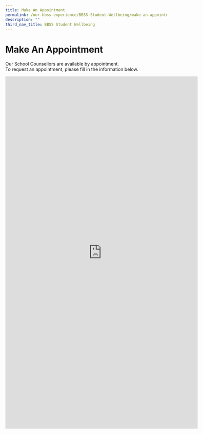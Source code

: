 ```yaml
---
title: Make An Appointment
permalink: /our-bbss-experience/BBSS-Student-Wellbeing/make-an-appointment/
description: ""
third_nav_title: BBSS Student Wellbeing
---
```

# Make An Appointment

Our School Counsellors are available by appointment.  
To request an appointment, please fill in the information below.  
  

<iframe marginwidth="0" marginheight="0" frameborder="0" height="1100" width="600" src="https://docs.google.com/forms/d/e/1FAIpQLSeKzSDmbTyzNOkQjZ6CC1IqTke-6lxYyFy2Vd7qmEMfWE90yw/viewform?embedded=true"></iframe>
